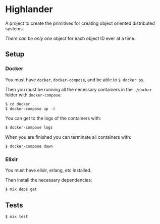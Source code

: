 # Highlander

A project to create the primitives for creating object oriented distributed systems.

_There can be only one_ object for each object ID ever at a time.

## Setup

### Docker

You must have `docker`, `docker-compose`, and be able to `$ docker ps`.

Then you must be running all the necessary containers in the `./docker` folder with `docker-compose`:

```sh
$ cd docker
$ docker-compose up -d
```

You can get to the logs of the containers with:

```sh
$ docker-compose logs
```

When you are finished you can terminate all containers with:

```sh
$ docker-compose down
```

### Elixir

You must have elixir, erlang, etc installed.

Then install the necessary dependencies:

```sh
$ mix deps.get
```

## Tests

```sh
$ mix test
```
